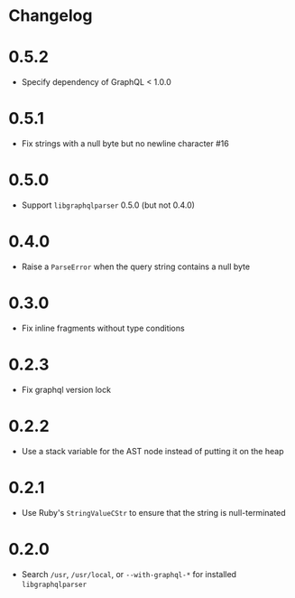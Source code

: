 # Changelog


# 0.5.2

- Specify dependency of GraphQL < 1.0.0

# 0.5.1

- Fix strings with a null byte but no newline character #16

# 0.5.0

- Support `libgraphqlparser` 0.5.0 (but not 0.4.0)

# 0.4.0

- Raise a `ParseError` when the query string contains a null byte

# 0.3.0

- Fix inline fragments without type conditions

# 0.2.3

- Fix graphql version lock

# 0.2.2

- Use a stack variable for the AST node instead of putting it on the heap

# 0.2.1

- Use Ruby's `StringValueCStr` to ensure that the string is null-terminated

# 0.2.0

- Search `/usr`, `/usr/local`, or `--with-graphql-*` for installed `libgraphqlparser`

